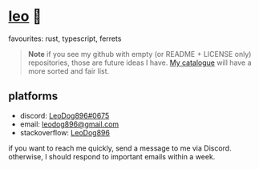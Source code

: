 # [leo](https://leodog896.com) 🍊

favourites: rust, typescript, ferrets

> **Note** if you see my github with empty (or README + LICENSE only) repositories, those are future ideas I have. [My catalogue](https://leodog896.github.io) will have a more sorted and fair list.

## platforms

- discord: [LeoDog896#0675](https://discord.com/users/208734037018279937)
- email: leodog896@gmail.com
- stackoverflow: [LeoDog896](https://stackoverflow.com/users/7589775/leodog896)

if you want to reach me quickly, send a message to me via Discord.
otherwise, I should respond to important emails within a week.
